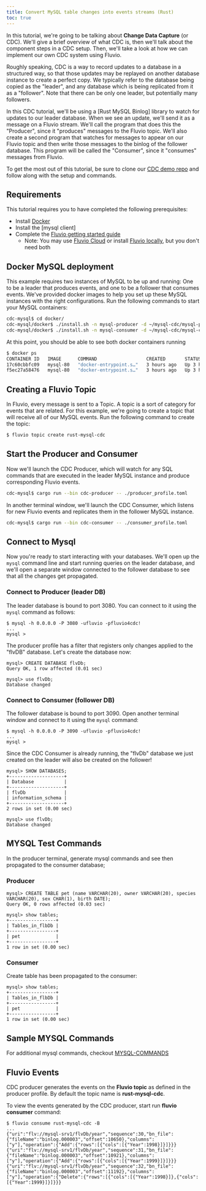 ```yaml
---
title: Convert MySQL table changes into events streams (Rust)
toc: true
---
```


In this tutorial, we're going to be talking about **Change Data Capture** (or CDC).
We'll give a brief overview of what CDC is, then we'll talk about the component
steps in a CDC setup. Then, we'll take a look at how we can implement our own
CDC system using Fluvio.

Roughly speaking, CDC is a way to record updates to a database in a structured way,
so that those updates may be replayed on another database instance to create a
perfect copy. We typically refer to the database being copied as the "leader", and
any database which is being replicated from it as a "follower". Note that there can
be only one leader, but potentially many followers.

In this CDC tutorial, we'll be using a [Rust MySQL Binlog] library to watch for
updates to our leader database. When we see an update, we'll send it as a message
on a Fluvio stream. We'll call the program that does this the "Producer", since
it "produces" messages to the Fluvio topic. We'll also create a second program
that watches for messages to appear on our Fluvio topic and then write those
messages to the binlog of the follower database. This program will be called the
"Consumer", since it "consumes" messages from Fluvio.

To get the most out of this tutorial, be sure to clone our [CDC demo repo] and follow
along with the setup and commands.

[CDC demo repo]: https://github.com/infinyon/fluvio-demo-apps-rust

## Requirements

This tutorial requires you to have completed the following prerequisites:

- Install [Docker]
- Install the [mysql client]
- Complete the [Fluvio getting started guide]
  - Note: You may use [Fluvio Cloud] or install [Fluvio locally], but you don't need both

[Docker]: https://docs.docker.com/engine/install/
[Fluvio getting started guide]: https://fluvio.io/docs/getting-started
[Fluvio Cloud]: https://fluvio.io/docs/getting-started/fluvio-cloud/
[Fluvio locally]: https://fluvio.io/docs/getting-started/fluvio-local/

## Docker MySQL deployment

This example requires two instances of MySQL to be up and running: One to be a
leader that produces events, and one to be a follower that consumes events.
We've provided docker images to help you set up these MySQL instances with
the right configurations. Run the following commands to start your MySQL containers:

```bash
cdc-mysql$ cd docker/
cdc-mysql/docker$ ./install.sh -n mysql-producer -d ~/mysql-cdc/mysql-producer -p 3080
cdc-mysql/docker$ ./install.sh -n mysql-consumer -d ~/mysql-cdc/mysql-consumer -p 3090
```

At this point, you should be able to see both docker containers running

```bash
$ docker ps
CONTAINER ID   IMAGE      COMMAND                  CREATED       STATUS       PORTS                               NAMES
17c60cbbfc09   mysql-80   "docker-entrypoint.s…"   3 hours ago   Up 3 hours   33060/tcp, 0.0.0.0:3090->3306/tcp   mysql-consumer
f5ec27a58476   mysql-80   "docker-entrypoint.s…"   3 hours ago   Up 3 hours   33060/tcp, 0.0.0.0:3080->3306/tcp   mysql-producer
```

## Creating a Fluvio Topic

In Fluvio, every message is sent to a Topic. A topic is a sort of category for events that
are related. For this example, we're going to create a topic that will receive all of our
MySQL events. Run the following command to create the topic:

```bash
$ fluvio topic create rust-mysql-cdc
```

## Start the Producer and Consumer

Now we'll launch the CDC Producer, which will watch for any SQL commands that are executed
in the leader MySQL instance and produce corresponding Fluvio events.

```bash
cdc-mysql$ cargo run --bin cdc-producer -- ./producer_profile.toml
```

In another terminal window, we'll launch the CDC Consumer, which listens for new Fluvio
events and replicates them in the follower MySQL instance.

```bash
cdc-mysql$ cargo run --bin cdc-consumer -- ./consumer_profile.toml
```

## Connect to Mysql

Now you're ready to start interacting with your databases. We'll open up
the `mysql` command line and start running queries on the leader database, and we'll
open a separate window connected to the follower database to see that all the changes
get propagated.

### Connect to Producer (leader DB)

The leader database is bound to port 3080. You can connect to it using the `mysql`
command as follows:

```
$ mysql -h 0.0.0.0 -P 3080 -ufluvio -pfluvio4cdc!
...
mysql >
```

The producer profile has a filter that registers only changes applied to the "flvDB"
database. Let's create the database now:

```
mysql> CREATE DATABASE flvDb;
Query OK, 1 row affected (0.01 sec)

mysql> use flvDb;
Database changed
```

### Connect to Consumer (follower DB)

The follower database is bound to port 3090. Open another terminal window and connect
to it using the `mysql` command:

```
$ mysql -h 0.0.0.0 -P 3090 -ufluvio -pfluvio4cdc!
...
mysql >
```

Since the CDC Consumer is already running, the "flvDb" database we just created on
the leader will also be created on the follower!

```
mysql> SHOW DATABASES;
+--------------------+
| Database           |
+--------------------+
| flvDb              |
| information_schema |
+--------------------+
2 rows in set (0.00 sec)

mysql> use flvDb;
Database changed
```

## MYSQL Test Commands

In the producer terminal, generate mysql commands and see then propagated to the consumer database;

### Producer

```
mysql> CREATE TABLE pet (name VARCHAR(20), owner VARCHAR(20), species VARCHAR(20), sex CHAR(1), birth DATE);
Query OK, 0 rows affected (0.03 sec)

mysql> show tables;
+-----------------+
| Tables_in_flbDb |
+-----------------+
| pet             |
+-----------------+
1 row in set (0.00 sec)
```

### Consumer

Create table has been propagated to the consumer:

```
mysql> show tables;
+-----------------+
| Tables_in_flbDb |
+-----------------+
| pet             |
+-----------------+
1 row in set (0.00 sec)
```

## Sample MYSQL Commands

For additional mysql commands, checkout [MYSQL-COMMANDS](./MYSQL_COMMANDS.md)


## Fluvio Events

CDC producer generates the events on the **Fluvio topic** as defined in the producer profile. By default the topic name is **rust-mysql-cdc**. 

To view the events generated by the CDC producer, start run **fluvio consumer** command:

```
$ fluvio consume rust-mysql-cdc -B
...
{"uri":"flv://mysql-srv1/flvDb/year","sequence":30,"bn_file":{"fileName":"binlog.000003","offset":10650},"columns":["y"],"operation":{"Add":{"rows":[{"cols":[{"Year":1998}]}]}}}
{"uri":"flv://mysql-srv1/flvDb/year","sequence":31,"bn_file":{"fileName":"binlog.000003","offset":10921},"columns":["y"],"operation":{"Add":{"rows":[{"cols":[{"Year":1999}]}]}}}
{"uri":"flv://mysql-srv1/flvDb/year","sequence":32,"bn_file":{"fileName":"binlog.000003","offset":11192},"columns":["y"],"operation":{"Delete":{"rows":[{"cols":[{"Year":1998}]},{"cols":[{"Year":1999}]}]}}}
```
